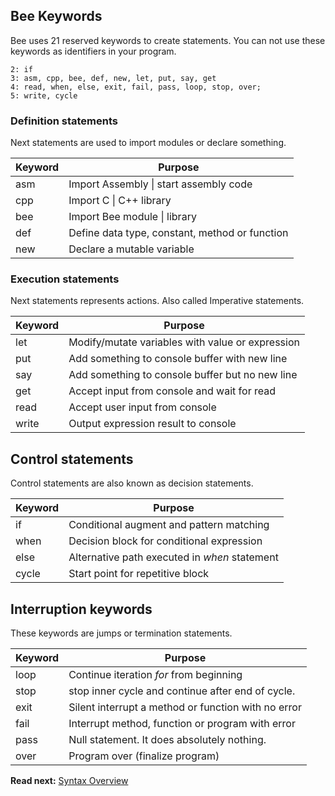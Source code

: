 ## Bee Keywords

Bee uses 21 reserved keywords to create statements. You can not use these keywords as identifiers in your program. 

```
2: if
3: asm, cpp, bee, def, new, let, put, say, get 
4: read, when, else, exit, fail, pass, loop, stop, over;
5: write, cycle
```

### Definition statements

Next statements are used to import modules or declare something.

| Keyword  | Purpose
|----------|--------------------------------------------------
| asm      | Import Assembly \| start assembly code
| cpp      | Import C \| C++ library
| bee      | Import Bee module \| library
| def      | Define data type, constant, method or function
| new      | Declare a mutable variable

### Execution statements

Next statements represents actions. Also called Imperative statements.

| Keyword  | Purpose
|----------|--------------------------------------------------
| let      | Modify/mutate variables with value or expression
| put      | Add something to console buffer with new line 
| say      | Add something to console buffer but no new line 
| get      | Accept input from console and wait for read
| read     | Accept user input from console 
| write    | Output expression result to console 

## Control statements

Control statements are also known as decision statements.

| Keyword  | Purpose
|----------|--------------------------------------------------
| if       | Conditional augment and pattern matching
| when     | Decision block for conditional expression 
| else     | Alternative path executed in _when_ statement
| cycle    | Start point for repetitive block

## Interruption keywords

These keywords are jumps or termination statements.

| Keyword  | Purpose
|----------|--------------------------------------------------
| loop     | Continue iteration _for_ from beginning
| stop     | stop inner cycle and continue after end of cycle.
| exit     | Silent interrupt a method or function with no error 
| fail     | Interrupt method, function or program with error 
| pass     | Null statement. It does absolutely nothing.
| over     | Program over (finalize program)

**Read next:** [Syntax Overview](overview.md)
